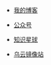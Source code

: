 <!-- _navbar.md -->

* [我的博客](http://xmtxsec.top)

* [公众号](https://mp.weixin.qq.com/s?__biz=MzI5ODYxOTIwOQ==&mid=2247489844&idx=1&sn=9b5a450c93822abeca77301bf5d59d74&chksm=eca24112dbd5c80478c4acbb0e098a044fd1889e602ed20452015a07c805089656d37409c134&token=862345353&lang=zh_CN#rd)

* [知识星球](https://t.zsxq.com/09RBjBPUX)

* [乌云镜像站](http://wooyun.2xss.cc/)